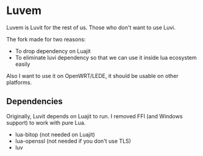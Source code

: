 # Luvem

Luvem is Luvit for the rest of us. Those who don't want to use Luvi.

The fork made for two reasons:

* To drop dependency on Luajit
* To eliminate luvi dependency so that we can use it inside lua ecosystem easily

Also I want to use it on OpenWRT/LEDE, it should be usable on other platforms.

## Dependencies

Originally, Luvit depends on Luajit to run. I removed FFI (and Windows support) to work with pure Lua.

* lua-bitop (not needed on Luajit)
* lua-openssl (not needed if you don't use TLS)
* luv
